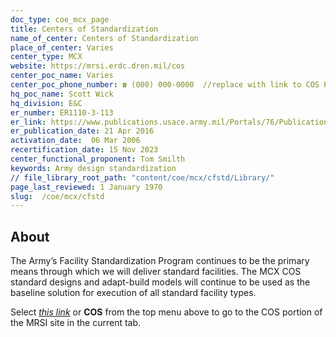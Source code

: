 ```yaml
---
doc_type: coe_mcx_page 
title: Centers of Standardization
name_of_center: Centers of Standardization
place_of_center: Varies
center_type: MCX
website: https://mrsi.erdc.dren.mil/cos
center_poc_name: Varies
center_poc_phone_number: ☎ (000) 000-0000  //replace with link to COS POC page in template
hq_poc_name: Scott Wick
hq_division: E&C
er_number: ER1110-3-113
er_link: https://www.publications.usace.army.mil/Portals/76/Publications/EngineerRegulations/ER_1110-3-113.pdf
er_publication_date: 21 Apr 2016
activation_date:  06 Mar 2006
recertification_date: 15 Nov 2023
center_functional_proponent: Tom Smilth
keywords: Army design standardization
// file_library_root_path: "content/coe/mcx/cfstd/Library/" 
page_last_reviewed: 1 January 1970 
slug:  /coe/mcx/cfstd
---
```


## About 

The Army’s Facility Standardization Program continues to be the primary means through which we will deliver standard facilities. The MCX COS standard designs and adapt-build models will continue to be used as the baseline solution for execution of all standard facility types.

Select <a href="../../cos/">*this link*</a> or **COS** from the top menu above to go to the COS portion of the MRSI site in the current tab.

